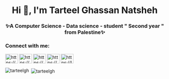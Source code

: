 <h1 align="center">Hi 👋, I'm Tarteel Ghassan Natsheh</h1>
<h3 align="center">✨A Computer Science - Data science - student " Second year " from Palestine✨</h3>


<h3 align="left">Connect with me:</h3>
<p align="left">
<a href="https://linkedin.com/in/https://www.linkedin.com/in/tarteel-ghassan-4b636b26b/" target="blank"><img align="center" src="https://raw.githubusercontent.com/rahuldkjain/github-profile-readme-generator/master/src/images/icons/Social/linked-in-alt.svg" alt="https://www.linkedin.com/in/tarteel-ghassan-4b636b26b/" height="30" width="40" /></a>
<a href="https://fb.com/https://www.facebook.com/tarteel.natsheh.370/" target="blank"><img align="center" src="https://raw.githubusercontent.com/rahuldkjain/github-profile-readme-generator/master/src/images/icons/Social/facebook.svg" alt="https://www.facebook.com/tarteel.natsheh.370/" height="30" width="40" /></a>
<a href="https://instagram.com/https://www.instagram.com/tarteel_ghassan/?hl=ar" target="blank"><img align="center" src="https://raw.githubusercontent.com/rahuldkjain/github-profile-readme-generator/master/src/images/icons/Social/instagram.svg" alt="https://www.instagram.com/tarteel_ghassan/?hl=ar" height="30" width="40" /></a>
<a href="https://codeforces.com/profile/https://codeforces.com/profile/tarteelnatsheh" target="blank"><img align="center" src="https://raw.githubusercontent.com/rahuldkjain/github-profile-readme-generator/master/src/images/icons/Social/codeforces.svg" alt="https://codeforces.com/profile/tarteelnatsheh" height="30" width="40" /></a>
<a href="https://www.leetcode.com/https://leetcode.com/tarteel-natsheh/" target="blank"><img align="center" src="https://raw.githubusercontent.com/rahuldkjain/github-profile-readme-generator/master/src/images/icons/Social/leet-code.svg" alt="https://leetcode.com/tarteel-natsheh/" height="30" width="40" /></a>
</p>


<p><img align="left" src="https://github-readme-stats.vercel.app/api/top-langs?username=tarteelgh&show_icons=true&locale=en&layout=compact" alt="tarteelgh" /></p>

<p>&nbsp;<img align="center" src="https://github-readme-stats.vercel.app/api?username=tarteelgh&show_icons=true&locale=en" alt="tarteelgh" /></p>



